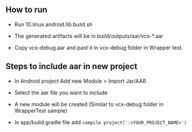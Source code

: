 ## How to run

- Run 10.linux.android.lib.build.sh

- The generated artifacts will be in build/outputs/aar/vcx-*.aar

- Copy vcx-debug.aar and past it in vcx-debug folder in Wrapper test.


## Steps to include aar in new project

- In Android project Add new Module > Import Jar/AAR

- Select the aar file you want to include

- A new module will be created (Similar to vcx-debug folder in WrapperTest sample)

- In app/build.gradle file add `compile project(':<YOUR_PROJECT_NAME>')`
